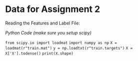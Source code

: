 # Data for Assignment 2

Reading the Features and Label File:

*Python Code (make sure you setup scipy)*

`from scipy.io import loadmat`
`import numpy as np`
`X = loadmat(r"train.mat")`
`y = np.loadtxt(r"train.targets")`
`X = X['X'].todense()`
`print(X.shape)`
